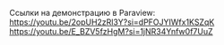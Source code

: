 Ссылки на демонстрацию в Paraview: <br />
https://youtu.be/2opUH2zRl3Y?si=dPFOJYIWfx1KSZqK <br />
https://youtu.be/E_BZV5fzHgM?si=1jNR34Ynfw0f7UuZ  
